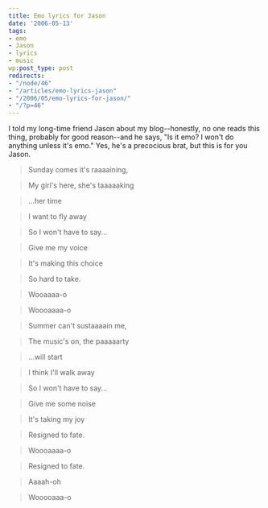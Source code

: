 ```yaml
---
title: Emo lyrics for Jason
date: '2006-05-13'
tags:
- emo
- Jason
- lyrics
- music
wp:post_type: post
redirects:
- "/node/46"
- "/articles/emo-lyrics-jason"
- "/2006/05/emo-lyrics-for-jason/"
- "/?p=46"
---
```


I told my long-time friend Jason about my blog--honestly, no one reads this thing, probably for good reason--and he says, "Is it emo? I won't do anything unless it's emo." Yes, he's a precocious brat, but this is for you Jason.

>

> Sunday comes it's raaaaining,

> My girl's here, she's taaaaaking

> ...her time

> I want to fly away

> So I won't have to say...

>

> Give me my voice

> It's making this choice

> So hard to take.

>

> Wooaaaa-o

> Woooaaaa-o

>

> Summer can't sustaaaain me,

> The music's on, the paaaaarty

> ...will start

> I think I'll walk away

> So I won't have to say...

>

>

> Give me some noise

> It's taking my joy

> Resigned to fate.

>

> Woooaaaa-o

>

> Resigned to fate.

>

> Aaaah-oh

>

> Wooooaaa-o

>

